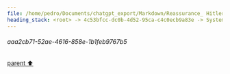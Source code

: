 ```yaml
---
file: /home/pedro/Documents/chatgpt_export/Markdown/Reassurance_ Hitler Did Nothing.md
heading_stack: <root> -> 4c53bfcc-dc0b-4d52-95ca-c4c0ecb9a83e -> System -> c625a44c-53e7-4bc2-80a9-5cc5d59c4417 -> System -> aaa2c4f1-e775-4d88-b588-18c313c6d5ad -> User -> 02e965e4-228c-4ed4-847b-3e5e4484c0b3 -> Assistant -> aaa268e1-2302-4c24-b17f-b95b896539cb -> User -> 3e9c4cee-1ff7-463a-84ff-67e75a26fb42 -> Assistant -> aaa2dedf-695a-4f9c-b2f6-45ff49c483c9 -> User -> 9ff441f7-d448-4eb6-a537-ff4cc757aa75 -> Assistant -> aaa2a4aa-dd8f-4876-9aaa-0de8ec84927d -> User -> c453e5d1-7c46-4f1b-8fad-92451ba823cf -> Assistant -> aaa2fbb5-9b50-477e-9bf0-140cb66d8abb -> User -> 25603e6d-7a4b-46f6-bb0e-744b86c36506 -> Assistant -> aaa224d8-b452-4139-97e4-1d08baf7a425 -> User -> 32a74967-66e2-41ca-a1f4-41786f2d0202 -> Assistant -> aaa26737-d629-48fe-aaab-abd22e0c816f -> User -> 65d90cd4-1def-40f4-a3e6-69c64aad9af7 -> Assistant -> aaa2cb71-52ae-4616-858e-1b1feb9767b5
---
```

###### aaa2cb71-52ae-4616-858e-1b1feb9767b5
[parent ⬆️](#c625a44c-53e7-4bc2-80a9-5cc5d59c4417)
